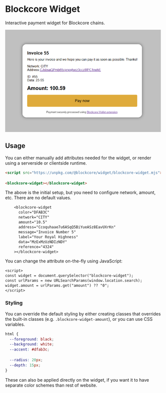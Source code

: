 # Blockcore Widget

Interactive payment widget for Blockcore chains.

![Widget screenshot](blockcore-widget-screenshot.png "Widget screenshot")

## Usage

You can either manually add attributes needed for the widget, or render using a serverside or clientside runtime.

```html
<script src="https://unpkg.com/@blockcore/widget/blockcore-widget.mjs"></script>

<blockcore-widget></blockcore-widget>
```

The above is the initial setup, but you need to configure network, amount, etc. There are no default values.

```
    <blockcore-widget
      color="DFAB3C"
      network="CITY"
      amount="10.5"
      address="Ccoquhaae7u6ASqQ5BiYueASz8EavUXrKn"
      message="Invoice Number 5"
      label="Your Royal Highness"
      data="MzExMzUzNDIzNDY"
      reference="4324"
    ></blockcore-widget>
```

You can change the attribute on-the-fly using JavaScript:

```
<script>
const widget = document.querySelector("blockcore-widget");
const urlParams = new URLSearchParams(window.location.search);
widget.amount = urlParams.get("amount") ?? "0";
</script>
```

### Styling

You can override the default styling by either creating classes that overrides the built-in classes (e.g. `.blockcore-widget-amount`), or you can use CSS variables.

```css
html {
  --foreground: black;
  --background: white;
  --accent: #dfab3c;

  --radius: 20px;
  --depth: 15px;
}
```

These can also be applied directly on the widget, if you want it to have separate color schemes than rest of website.
